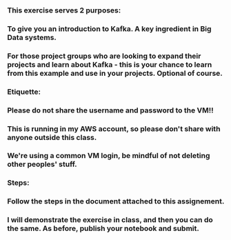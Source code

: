 ### This exercise serves 2 purposes:
### To give you an introduction to Kafka. A key ingredient in Big Data systems.
### For those project groups who are looking to expand their projects and learn about Kafka - this is your chance to learn from this example and use in your projects. Optional of course.
### Etiquette:
### Please do not share the username and password to the VM!!
### This is running in my AWS account, so please don't share with anyone outside this class.
### We're using a common VM login, be mindful of not deleting other peoples' stuff.
### Steps:
### Follow the steps in the document attached to this assignement.
### I will demonstrate the exercise in class, and then you can do the same. As before, publish your notebook and submit.

